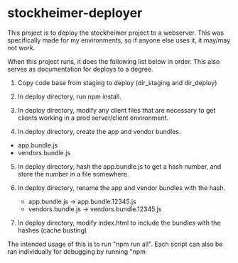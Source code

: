 # stockheimer-deployer

This project is to deploy the stockheimer project to a webserver.
This was specifically made for my environments, so if anyone else uses it, it may/may not work.

When this project runs, it does the following list below in order. 
This also serves as documentation for deploys to a degree.

1) Copy code base from staging to deploy (dir_staging and dir_deploy)

2) In deploy directory, run npm install.

3) In deploy directory, modify any client files that are necessary to get clients working in a prod server/client environment.
 
4) In deploy directory, create the app and vendor bundles.
 - app.bundle.js
 - vendors.bundle.js

5) In deploy directory, hash the app.bundle.js to get a hash number, and store the number in a file somewhere.

6) In deploy directory, rename the app and vendor bundles with the hash.
   - app.bundle.js -> app.bundle.12345.js
   - vendors.bundle.js -> vendors.bundle.12345.js

7) In deploy directory, modify index.html to include the bundles with the hashes (cache busting)


The intended usage of this is to run "npm run all".
Each script can also be ran individually for debugging by running "npm